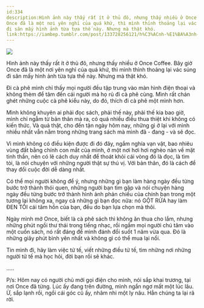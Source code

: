```yaml
---
id:334
description:Hình ảnh này thấy rất ít ở thủ đô, nhưng thấy nhiều ở Once Coffee. Bây giờ
Once đã là một nơi yên nghỉ của quá khứ, thì mình thỉnh thoảng lại vác súng
đi săn mấy hình ảnh từa tựa thế này. Nhưng mà thật khó.
link:https://iambep.tumblr.com/post/133728256121/h%C3%ACnh-%E1%BA%A3nh-n%C3%A0y-th%E1%BA%A5y-r%E1%BA%A5t-%C3%ADt-%E1%BB%9F-th%E1%BB%A7-%C4%91%C3%B4-nh%C6%B0ng-th%E1%BA%A5y
---
```


![](https://64.media.tumblr.com/ef64aa0385147ad595804f0bb9434a31/tumblr_ny83yfSw7K1u3a9rjo1_1280.jpg)

Hình ảnh này thấy rất ít ở thủ đô, nhưng thấy nhiều ở Once Coffee. Bây giờ
Once đã là một nơi yên nghỉ của quá khứ, thì mình thỉnh thoảng lại vác súng
đi săn mấy hình ảnh từa tựa thế này. Nhưng mà thật khó.

Đi cà phê mình chỉ thấy mọi người đều tập trung vào màn hình điện thoại
và không thèm để tâm đến cái người mà họ rủ đi cà phê cùng. Mình rất chán
ghét những cuộc cà phê kiểu này, do đó, thích đi cà phê một mình hơn.

Mình không khuyên ai phải đọc sách, phải thế này, phải thế kia bao giờ,
mình chỉ ngẫm từ bản thân mà ra, có quá nhiều điều thua thiệt khi không
có kiến thức. Và quả thật, cho đến tận ngày hôm nay, những gì ở lại với
mình nhiều nhất vẫn nằm trong những trang sách mà mình đã - đang - và sẽ
đọc.

Vì mình không có điều kiện được đi đó đây, ngắm nghía vạn vật, bao nhiêu
vùng đất bằng chính con mắt của mình, ở một nơi hơi hơi nghèo nàn về mặt
tinh thần, nên có lẽ cách duy nhất để thoát khỏi cái vòng đó là đọc, là
tìm tòi, là nói chuyện với những người thật sự thú vị. Với bản thân, đó
là cách để thay đổi cuộc đời dễ dàng nhất.

Có thể mọi người không để ý, nhưng những gì bạn làm hàng ngày đều từng bước
trở thành thói quen, những người bạn tìm gặp và nói chuyện hàng ngày đều
từng bước trở thành hình ảnh phản chiếu của chính bạn trong một tương lai
không xa, ngay cả những gì bạn đọc nữa: nó GỘT RỬA hay làm ĐEN TỐI cái tâm
hồn của bạn, đều do bạn lựa chọn mà thôi.

Ngày mình mở Once, biết là cà phê sách thì không ăn thua cho lắm, nhưng
những phút ngồi thư thái trong tiếng nhạc, rồi ngắm mọi người chú tâm vào
một cuốn sách, nó rất đáng để mình đánh đổi suốt 1 năm vừa qua. Đó là những
giây phút bình yên nhất và không gì có thể mua lại nổi.

Tin mình đi, hãy làm việc tử tế, viết những điều tử tế, tìm những nơi những
người tử tế mà học hỏi, đời bạn rồi sẽ khác.

.....

P/s: Hôm nay có người chủ mới gọi điện cho mình, nói sắp khai trương, tại
nơi Once đã từng. Lúc ấy đang trên đường, mình ngẩn ngơ mất một lúc lâu.
Ừ, sắp lạnh rồi, ngồi cái góc cũ ấy, nhâm nhi một ly nâu. Hẳn chúng ta lại
rã rời.